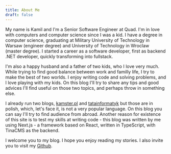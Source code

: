 ```yaml
---
title: About Me
draft: false
---
```


My name is Kamil and I'm a Senior Software Engineer at Quad. I'm in love with computers and computer science since I was a kid. I have a degree in computer science, graduating at Military University of Technology in Warsaw (engineer degree) and University of Technology in Wroclaw (master degree). I started a career as a software developer, first as backend .NET developer, quickly transforming into fullstack.

I'm also a happy husband and a father of two kids, who I love very much. While trying to find good balance between work and familly life, I try to make the best of two worlds. I enjoy writing code and solving problems, and I love playing with my kids. On this blog I'll try to share any tips and good advices I'll find useful on those two topics, and perhaps throw in something else.

I already run two blogs, [kamster.pl](https://kamster.pl "kamster.pl") and [tatainformatyk](https://tatainformatyk.kamster.pl/ "tatainformatyk") but those are in polish, which, let's face it, is not a very popular language. On this blog you can say I'll try to find audience from abroad. Another reason for existence of this site is to test my skills at writing code - this blog was written by me using Next.js - a framework based on React, written in TypeScript, with TinaCMS as the backend.

I welcome you to my blog. I hope you enjoy reading my stories. I also invite you to visit my [Github](https://github.com/kamster94 "Github").
